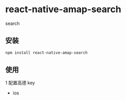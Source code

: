 # react-native-amap-search

search

## 安装

```sh
npm install react-native-amap-search
```

## 使用

1 配置高德 key

- ios
